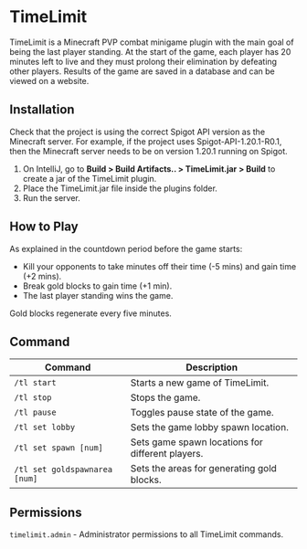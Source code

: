# TimeLimit
TimeLimit is a Minecraft PVP combat minigame plugin with the main goal of being the last player standing. At the start of the game, each player has 20 minutes left to live and they must prolong their elimination by defeating other players. Results of the game are saved in a database and can be viewed on a website.

## Installation
Check that the project is using the correct Spigot API version as the Minecraft server. For example, if the project uses Spigot-API-1.20.1-R0.1, then the Minecraft server needs to be on version 1.20.1 running on Spigot.

1. On IntelliJ, go to **Build > Build Artifacts.. > TimeLimit.jar > Build** to create a jar of the TimeLimit plugin.
2. Place the TimeLimit.jar file inside the plugins folder.
3. Run the server.

## How to Play
As explained in the countdown period before the game starts:
- Kill your opponents to take minutes off their time (-5 mins) and gain time (+2 mins).
- Break gold blocks to gain time (+1 min).
- The last player standing wins the game.

Gold blocks regenerate every five minutes.

## Command
| Command | Description |  
| ----------- | ----------- |  
| `/tl start` | Starts a new game of TimeLimit. |  
| `/tl stop` | Stops the game. |
| `/tl pause` | Toggles pause state of the game. |
| `/tl set lobby` | Sets the game lobby spawn location. |
| `/tl set spawn [num]` | Sets game spawn locations for different players. |
| `/tl set goldspawnarea [num]` | Sets the areas for generating gold blocks. |

## Permissions
`timelimit.admin` - Administrator permissions to all TimeLimit commands.